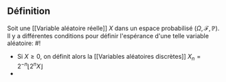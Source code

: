 ## Définition
Soit une [[Variable aléatoire réelle]] $X$ dans un espace probabilisé $(\Omega, \mathcal F, \mathbb P)$. Il y a différentes conditions pour définir l'espérance d'une telle variable aléatoire: #!

- Si $X \geq 0$, on définit alors la [[Variables aléatoires discrètes]] $X_n = 2^{-n}\lfloor2^nX\rfloor$
- 